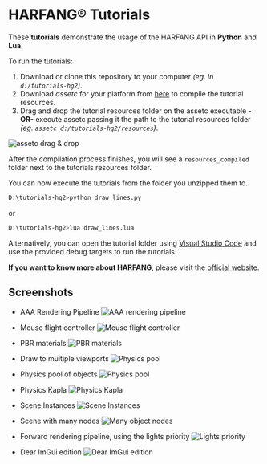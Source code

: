 # HARFANG® Tutorials

These **tutorials** demonstrate the usage of the HARFANG API in **Python** and **Lua**.

To run the tutorials:

1. Download or clone this repository to your computer _(eg. in `d:/tutorials-hg2`)_.
2. Download _assetc_ for your platform from [here](https://harfang3d.com/releases) to compile the tutorial resources.
3. Drag and drop the tutorial resources folder on the assetc executable **-OR-** execute assetc passing it the path to the tutorial resources folder _(eg. `assetc d:/tutorials-hg2/resources`)_.

![assetc drag & drop](https://github.com/harfang3d/image-storage/raw/main/tutorials/assetc.gif)

After the compilation process finishes, you will see a `resources_compiled` folder next to the tutorials resources folder.

You can now execute the tutorials from the folder you unzipped them to.

```bash
D:\tutorials-hg2>python draw_lines.py
```
or
```bash
D:\tutorials-hg2>lua draw_lines.lua
```

Alternatively, you can open the tutorial folder using [Visual Studio Code](https://code.visualstudio.com/) and use the provided debug targets to run the tutorials.

**If you want to know more about HARFANG**, please visit the [official website](https://www.harfang3d.com).

## Screenshots
* AAA Rendering Pipeline
![AAA rendering pipeline](screenshots/aaa.png)

* Mouse flight controller
![Mouse flight controller](screenshots/game_mouse_flight.png)

* PBR materials
![PBR materials](screenshots/scene_pbr.png)

* Draw to multiple viewports
![Physics pool](screenshots/scene_draw_to_multiple_viewports.png)

* Physics pool of objects
![Physics pool](screenshots/physics_pool_of_objects.png)

* Physics Kapla
![Physics Kapla](screenshots/physics_kapla.png)

* Scene Instances
![Scene Instances](screenshots/scene_instances.png)

* Scene with many nodes
![Many object nodes](screenshots/scene_many_nodes.png)

* Forward rendering pipeline, using the lights priority
![Lights priority](screenshots/scene_light_priority.png)

* Dear ImGui edition
![Dear ImGui edition](screenshots/imgui_edit.png)
